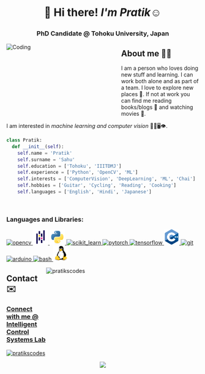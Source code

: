 <!-- Intro -->
# <p align="center" style="font-weight:bold"> 👋 <b>Hi there! **_I'm Pratik☺️_**</b> <p>
<!--<h1 align="center">Hi 👋, I'm Pratik  </h1> -->
  
<h3 align="center" >PhD Candidate @ Tohoku University, Japan</h3>

<!-- GIF image -->
<img align="left" alt="Coding" width="300" height="200" src="https://camo.githubusercontent.com/40165a147c3dcea0fa1db780bb533fc5f98546ccfb9d5d05ddb2f429277f5348/68747470733a2f2f616e616c7974696373696e6469616d61672e636f6d2f77702d636f6e74656e742f75706c6f6164732f323031382f31322f646576656c6f7065722d6472696262626c652e676966">
</p>
<p></p>
<p></p>
</p>

<!--
- 💻 **Who I am**: Phd Candidate.
- 🌍 **Where I am**: Japan
- 🤔 **What I do**: Building my own skills. Learning code. Coffee☕️.
 -->

## About me 🧑‍🎓

I am a person who loves doing new stuff and learning. I can work both alone and as part of a team.
I love to explore new places :ship:. If not at work you can find me reading books/blogs :book: and watching movies :movie_camera:.

I am interested in _machine learning and computer vision_ 🤖🧠🖥️👁️.

```python
class Pratik:
  def __init__(self):
    self.name = 'Pratik'
    self.surname = 'Sahu'
    self.education = ['Tohoku', 'IIITDMJ']
    self.experience = ['Python', 'OpenCV', 'ML']
    self.interests = ['ComputerVision', 'DeepLearning', 'ML', 'Chai']
    self.hobbies = ['Guitar', 'Cycling', 'Reading', 'Cooking']
    self.languages = ['English', 'Hindi', 'Japanese']
```
<br />

<!-- github stat's card -->
<!-- <img align="right" src="https://github-readme-stats.vercel.app/api?username=pratikscodes&show_icons=true&theme=cobalt">-->
<!-- visit link for more info https://github.com/anuraghazra/github-readme-stats -->
<!-- languages -->
<h3 align="left">Languages and Libraries:</h3>
<p align="left"> 
	

<a href="https://opencv.org/" target="_blank" rel="noreferrer"> <img src="https://www.vectorlogo.zone/logos/opencv/opencv-icon.svg" alt="opencv" width="40" height="40"/> </a> 
<a href="https://pandas.pydata.org/" target="_blank" rel="noreferrer"> <img src="https://raw.githubusercontent.com/devicons/devicon/2ae2a900d2f041da66e950e4d48052658d850630/icons/pandas/pandas-original.svg" alt="pandas" width="40" height="40"/> </a> 
<a href="https://www.python.org" target="_blank" rel="noreferrer"> <img src="https://raw.githubusercontent.com/devicons/devicon/master/icons/python/python-original.svg" alt="python" width="40" height="40"/> </a> 
<a href="https://scikit-learn.org/" target="_blank" rel="noreferrer"> <img src="https://upload.wikimedia.org/wikipedia/commons/0/05/Scikit_learn_logo_small.svg" alt="scikit_learn" width="40" height="40"/> </a> 
<a href="https://pytorch.org/" target="_blank" rel="noreferrer"> <img src="https://www.vectorlogo.zone/logos/pytorch/pytorch-icon.svg" alt="pytorch" width="40" height="40"/> </a> 
<a href="https://www.tensorflow.org" target="_blank" rel="noreferrer"> <img src="https://www.vectorlogo.zone/logos/tensorflow/tensorflow-icon.svg" alt="tensorflow" width="40" height="40"/> </a>
<a href="https://www.w3schools.com/cpp/" target="_blank" rel="noreferrer"> <img src="https://raw.githubusercontent.com/devicons/devicon/master/icons/cplusplus/cplusplus-original.svg" alt="cplusplus" width="40" height="40"/> </a> 
<a href="https://git-scm.com/" target="_blank" rel="noreferrer"> <img src="https://www.vectorlogo.zone/logos/git-scm/git-scm-icon.svg" alt="git" width="40" height="40"/> </a> 
<a href="https://www.arduino.cc/" target="_blank" rel="noreferrer"> <img src="https://cdn.worldvectorlogo.com/logos/arduino-1.svg" alt="arduino" width="40" height="40"/> </a> 
<a href="https://www.gnu.org/software/bash/" target="_blank" rel="noreferrer"> <img src="https://upload.wikimedia.org/wikipedia/commons/4/4b/Bash_Logo_Colored.svg" alt="bash" width="40" height="40"/> </a>
<a href="https://www.linux.org/" target="_blank" rel="noreferrer"> <img src="https://raw.githubusercontent.com/devicons/devicon/master/icons/linux/linux-original.svg" alt="linux" width="40" height="40"/> </a> </p>


<!-- streak counter -->
<p><img align="right" width="400" height="200" src="https://github-readme-streak-stats.herokuapp.com/?user=pratikscodes&" alt="pratikscodes" /></p>

## Contact ✉️


<!-- 
**LinkedIn**: [Pratik Sahu](https://www.linkedin.com/in/Pratikxyz/)
- **Instagram**: [xyz_handle](https://www.instagram.com/xyz_handle/)
-->
<!-- Connect with me  -->
<h3 align="left"><a href="http://www.ic.is.tohoku.ac.jp/en/">Connect with me @ Intelligent Control Systems Lab</h3>
<!-- profile views -->
<p align="left"> <img src="https://komarev.com/ghpvc/?username=pratikscodes&label=Profile%20views&color=0e75b6&style=flat" alt="pratikscodes" /> </p>

<!--<p align="left">-->
<p align="center">
	<img width="40" src="https://github.githubassets.com/images/mona-loading-default.gif">
</p>
